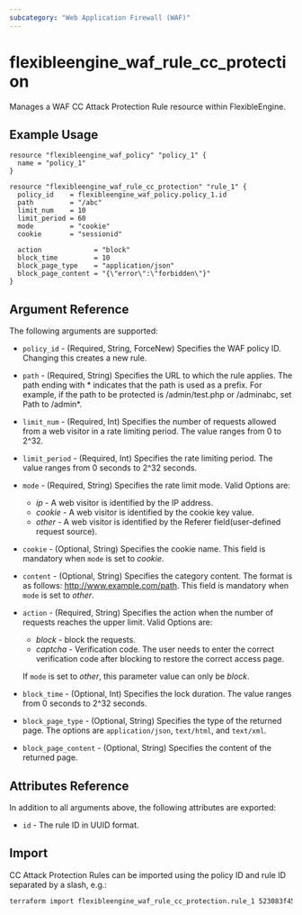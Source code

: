 ```yaml
---
subcategory: "Web Application Firewall (WAF)"
---
```


# flexibleengine_waf_rule_cc_protection

Manages a WAF CC Attack Protection Rule resource within FlexibleEngine.

## Example Usage

```hcl
resource "flexibleengine_waf_policy" "policy_1" {
  name = "policy_1"
}

resource "flexibleengine_waf_rule_cc_protection" "rule_1" {
  policy_id    = flexibleengine_waf_policy.policy_1.id
  path         = "/abc"
  limit_num    = 10
  limit_period = 60  
  mode         = "cookie"
  cookie       = "sessionid"

  action             = "block"
  block_time         = 10
  block_page_type    = "application/json"
  block_page_content = "{\"error\":\"forbidden\"}"
}
```

## Argument Reference

The following arguments are supported:

* `policy_id` - (Required, String, ForceNew) Specifies the WAF policy ID. Changing this creates a new rule.

* `path` - (Required, String) Specifies the URL to which the rule applies. The path ending with * indicates
  that the path is used as a prefix. For example, if the path to be protected is /admin/test.php or /adminabc,
  set Path to /admin*.

* `limit_num` - (Required, Int) Specifies the number of requests allowed from a web visitor in a rate limiting period.
  The value ranges from 0 to 2^32.

* `limit_period` - (Required, Int) Specifies the rate limiting period. The value ranges from 0 seconds to 2^32 seconds.

* `mode` - (Required, String) Specifies the rate limit mode. Valid Options are:
  * *ip* - A web visitor is identified by the IP address.
  * *cookie* - A web visitor is identified by the cookie key value.
  * *other* - A web visitor is identified by the Referer field(user-defined request source).

* `cookie` - (Optional, String) Specifies the cookie name. This field is mandatory when `mode` is set to *cookie*.

* `content` - (Optional, String) Specifies the category content. The format is as follows: http://www.example.com/path.
  This field is mandatory when `mode` is set to *other*.

* `action` - (Required, String) Specifies the action when the number of requests reaches the upper limit. Valid Options are:
  * *block* - block the requests.
  * *captcha* - Verification code. The user needs to enter the correct verification code after blocking to restore the correct access page.

  If `mode` is set to *other*, this parameter value can only be *block*.

* `block_time` - (Optional, Int) Specifies the lock duration. The value ranges from 0 seconds to 2^32 seconds.

* `block_page_type` - (Optional, String) Specifies the type of the returned page.
  The options are `application/json`, `text/html`, and `text/xml`.

* `block_page_content` - (Optional, String) Specifies the content of the returned page.


## Attributes Reference

In addition to all arguments above, the following attributes are exported:

* `id` -  The rule ID in UUID format.

## Import

CC Attack Protection Rules can be imported using the policy ID and rule ID
separated by a slash, e.g.:

```sh
terraform import flexibleengine_waf_rule_cc_protection.rule_1 523083f4543c497faecd25fcfcc0b2a0/dd3c14e91550453f81cff5fc3b7c3e89
```
